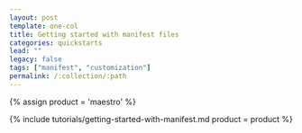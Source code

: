 ```yaml
---
layout: post
template: one-col
title: Getting started with manifest files
categories: quickstarts
lead: ""
legacy: false
tags: ["manifest", "customization"]
permalink: /:collection/:path
---
```



{% assign product = 'maestro' %}

{% include tutorials/getting-started-with-manifest.md product = product %}